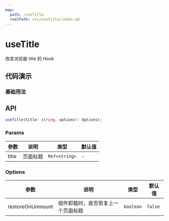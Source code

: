 ```yaml
---
map:
  path: /useTitle
  realPath: src/useTitle/index.md
---
```


# useTitle

改变浏览器 title 的 Hook

## 代码演示

### 基础用法

<demo src="./demo/demo.vue"
  language="vue"
  title="基本用法"
  desc="改变浏览器 title,可动态改变；">
</demo>


## API

```typescript
useTitle(title: string, options?: Options);
```

### Params

| 参数  | 说明     | 类型     | 默认值 |
| ----- | -------- | -------- | ------ |
| title | 页面标题 | `Ref<string>` | -      |

### Options

| 参数             | 说明                               | 类型      | 默认值  |
| ---------------- | ---------------------------------- | --------- | ------- |
| restoreOnUnmount | 组件卸载时，是否恢复上一个页面标题 | `boolean` | `false` |
